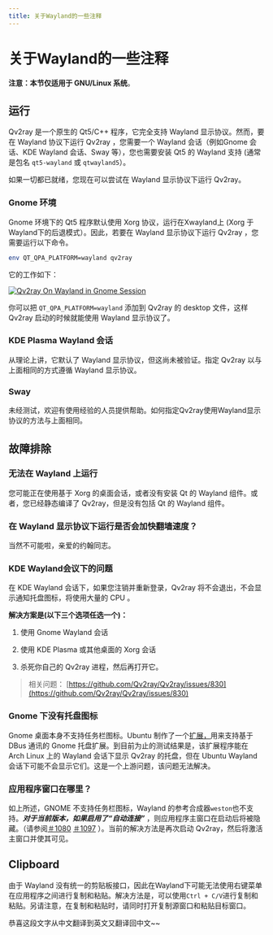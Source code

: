 ```yaml
---
title: 关于Wayland的一些注释
---
```


# 关于Wayland的一些注释

**注意：本节仅适用于 GNU/Linux 系统**。

## 运行

Qv2ray 是一个原生的 Qt5/C++ 程序，它完全支持 Wayland 显示协议。然而，要在 Wayland 协议下运行 Qv2ray ，您需要一个 Wayland 会话（例如Gnome 会话、KDE Wayland 会话、Sway 等），您也需要安装 Qt5 的 Wayland 支持 (通常是包名 `qt5-wayland` 或 `qtwayland5`）。

如果一切都已就绪，您现在可以尝试在 Wayland 显示协议下运行 Qv2ray。

### Gnome 环境

Gnome 环境下的 Qt5 程序默认使用 Xorg 协议，运行在Xwayland上 (Xorg 于Wayland下的后退模式）。因此，若要在 Wayland 显示协议下运行 Qv2ray ，您需要运行以下命令。

```bash
env QT_QPA_PLATFORM=wayland qv2ray
```

它的工作如下：

[![Qv2ray On Wayland in Gnome Session](https://s1.ax1x.com/2020/11/07/BIuwb4.png)](https://imgchr.com/i/BIuwb4)

你可以把 `QT_QPA_PLATFORM=wayland` 添加到 Qv2ray 的 desktop 文件，这样 Qv2ray 启动的时候就能使用 Wayland 显示协议了。

### KDE Plasma Wayland 会话

从理论上讲，它默认了 Wayland 显示协议，但这尚未被验证。指定 Qv2ray 以与上面相同的方式遵循 Wayland 显示协议。

### Sway

未经测试，欢迎有使用经验的人员提供帮助。如何指定Qv2ray使用Wayland显示协议的方法与上面相同。

## 故障排除

### 无法在 Wayland 上运行

您可能正在使用基于 Xorg 的桌面会话，或者没有安装 Qt 的 Wayland 组件。或者，您已经静态编译了 Qv2ray，但是没有包括 Qt 的 Wayland 组件。

### 在 Wayland 显示协议下运行是否会加快翻墙速度？

当然不可能啦，亲爱的约翰同志。

### KDE Wayland会议下的问题

在 KDE Wayland 会话下，如果您注销并重新登录，Qv2ray 将不会退出，不会显示通知托盘图标，将使用大量的 CPU 。

**解决方案是(以下三个选项任选一个)：**

1. 使用 Gnome Wayland 会话

2. 使用 KDE Plasma 或其他桌面的 Xorg 会话

3. 杀死你自己的 Qv2ray 进程，然后再打开它。

> 相关问题： [https://github.com/Qv2ray/Qv2ray/issues/830](https://github.com/Qv2ray/Qv2ray/issues/830)

### Gnome 下没有托盘图标

Gnome 桌面本身不支持任务栏图标。Ubuntu 制作了一个[扩展，](https://extensions.gnome.org/extension/1301/ubuntu-appindicators/)用来支持基于 DBus 通讯的 Gnome 托盘扩展。到目前为止的测试结果是，该扩展程序能在 Arch Linux 上的 Wayland 会话下显示 Qv2ray 的托盘，但在 Ubuntu Wayland 会话下可能不会显示它们。这是一个上游问题，该问题无法解决。

### 应用程序窗口在哪里？

如上所述，GNOME 不支持任务栏图标，Wayland 的参考合成器`weston`也不支持。***对于当前版本，如果启用了“自动连接”*** ，则应用程序主窗口在启动后将被隐藏。（请参阅[＃1080](https://github.com/Qv2ray/Qv2ray/issues/1080) [＃1097](https://github.com/Qv2ray/Qv2ray/issues/1080) ）。当前的解决方法是再次启动 Qv2ray，然后将激活主窗口并使其可见。

## Clipboard

由于 Wayland 没有统一的剪贴板接口，因此在Wayland下可能无法使用右键菜单在应用程序之间进行复制和粘贴。解决方法是，可以使用`Ctrl + C/V`进行复制和粘贴。另请注意，在复制和粘贴时，请同时打开复制源窗口和粘贴目标窗口。

恭喜这段文字从中文翻译到英文又翻译回中文~~
